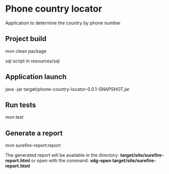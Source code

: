 # Phone country locator

Application to determine the country by phone number

## Project build

mvn clean package

sql script in resources/sql

## Application launch

java -jar target/phone-country-locator-0.0.1-SNAPSHOT.jar

## Run tests

mvn test

## Generate a report

mvn surefire-report:report

The generated report will be available in the directory: **target/site/surefire-report.html**
or open with the command: **xdg-open target/site/surefire-report.html**
